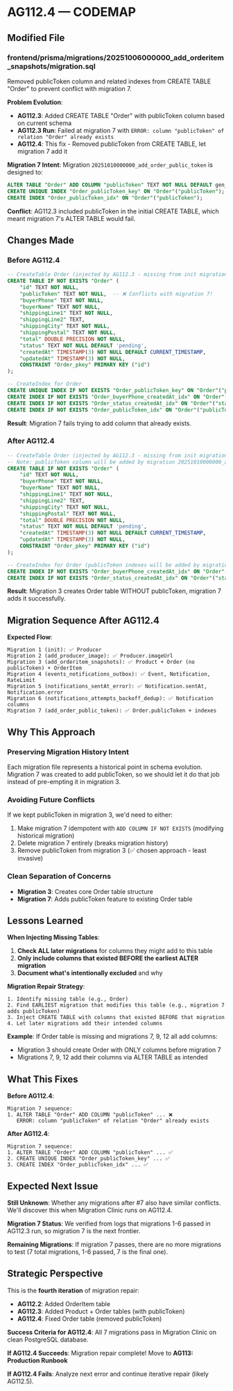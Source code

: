 # AG112.4 — CODEMAP

## Modified File

### frontend/prisma/migrations/20251006000000_add_orderitem_snapshots/migration.sql
Removed publicToken column and related indexes from CREATE TABLE "Order" to prevent conflict with migration 7.

**Problem Evolution**:
- **AG112.3**: Added CREATE TABLE "Order" with publicToken column based on current schema
- **AG112.3 Run**: Failed at migration 7 with `ERROR: column "publicToken" of relation "Order" already exists`
- **AG112.4**: This fix - Removed publicToken from CREATE TABLE, let migration 7 add it

**Migration 7 Intent**:
Migration `20251010000000_add_order_public_token` is designed to:
```sql
ALTER TABLE "Order" ADD COLUMN "publicToken" TEXT NOT NULL DEFAULT gen_random_uuid();
CREATE UNIQUE INDEX "Order_publicToken_key" ON "Order"("publicToken");
CREATE INDEX "Order_publicToken_idx" ON "Order"("publicToken");
```

**Conflict**:
AG112.3 included publicToken in the initial CREATE TABLE, which meant migration 7's ALTER TABLE would fail.

## Changes Made

### Before AG112.4
```sql
-- CreateTable Order (injected by AG112.3 - missing from init migration)
CREATE TABLE IF NOT EXISTS "Order" (
    "id" TEXT NOT NULL,
    "publicToken" TEXT NOT NULL,  -- ❌ Conflicts with migration 7!
    "buyerPhone" TEXT NOT NULL,
    "buyerName" TEXT NOT NULL,
    "shippingLine1" TEXT NOT NULL,
    "shippingLine2" TEXT,
    "shippingCity" TEXT NOT NULL,
    "shippingPostal" TEXT NOT NULL,
    "total" DOUBLE PRECISION NOT NULL,
    "status" TEXT NOT NULL DEFAULT 'pending',
    "createdAt" TIMESTAMP(3) NOT NULL DEFAULT CURRENT_TIMESTAMP,
    "updatedAt" TIMESTAMP(3) NOT NULL,
    CONSTRAINT "Order_pkey" PRIMARY KEY ("id")
);

-- CreateIndex for Order
CREATE UNIQUE INDEX IF NOT EXISTS "Order_publicToken_key" ON "Order"("publicToken");  -- ❌
CREATE INDEX IF NOT EXISTS "Order_buyerPhone_createdAt_idx" ON "Order"("buyerPhone", "createdAt");
CREATE INDEX IF NOT EXISTS "Order_status_createdAt_idx" ON "Order"("status", "createdAt");
CREATE INDEX IF NOT EXISTS "Order_publicToken_idx" ON "Order"("publicToken");  -- ❌
```

**Result**: Migration 7 fails trying to add column that already exists.

### After AG112.4
```sql
-- CreateTable Order (injected by AG112.3 - missing from init migration)
-- Note: publicToken column will be added by migration 20251010000000_add_order_public_token
CREATE TABLE IF NOT EXISTS "Order" (
    "id" TEXT NOT NULL,
    "buyerPhone" TEXT NOT NULL,
    "buyerName" TEXT NOT NULL,
    "shippingLine1" TEXT NOT NULL,
    "shippingLine2" TEXT,
    "shippingCity" TEXT NOT NULL,
    "shippingPostal" TEXT NOT NULL,
    "total" DOUBLE PRECISION NOT NULL,
    "status" TEXT NOT NULL DEFAULT 'pending',
    "createdAt" TIMESTAMP(3) NOT NULL DEFAULT CURRENT_TIMESTAMP,
    "updatedAt" TIMESTAMP(3) NOT NULL,
    CONSTRAINT "Order_pkey" PRIMARY KEY ("id")
);

-- CreateIndex for Order (publicToken indexes will be added by migration 7)
CREATE INDEX IF NOT EXISTS "Order_buyerPhone_createdAt_idx" ON "Order"("buyerPhone", "createdAt");
CREATE INDEX IF NOT EXISTS "Order_status_createdAt_idx" ON "Order"("status", "createdAt");
```

**Result**: Migration 3 creates Order table WITHOUT publicToken, migration 7 adds it successfully.

## Migration Sequence After AG112.4

**Expected Flow**:
```
Migration 1 (init): ✅ Producer
Migration 2 (add_producer_image): ✅ Producer.imageUrl
Migration 3 (add_orderitem_snapshots): ✅ Product + Order (no publicToken) + OrderItem
Migration 4 (events_notifications_outbox): ✅ Event, Notification, RateLimit
Migration 5 (notifications_sentAt_error): ✅ Notification.sentAt, Notification.error
Migration 6 (notifications_attempts_backoff_dedup): ✅ Notification columns
Migration 7 (add_order_public_token): ✅ Order.publicToken + indexes
```

## Why This Approach

### Preserving Migration History Intent
Each migration file represents a historical point in schema evolution. Migration 7 was created to add publicToken, so we should let it do that job instead of pre-empting it in migration 3.

### Avoiding Future Conflicts
If we kept publicToken in migration 3, we'd need to either:
1. Make migration 7 idempotent with `ADD COLUMN IF NOT EXISTS` (modifying historical migration)
2. Delete migration 7 entirely (breaks migration history)
3. Remove publicToken from migration 3 (✅ chosen approach - least invasive)

### Clean Separation of Concerns
- **Migration 3**: Creates core Order table structure
- **Migration 7**: Adds publicToken feature to existing Order table

## Lessons Learned

**When Injecting Missing Tables**:
1. **Check ALL later migrations** for columns they might add to this table
2. **Only include columns that existed BEFORE the earliest ALTER migration**
3. **Document what's intentionally excluded** and why

**Migration Repair Strategy**:
```
1. Identify missing table (e.g., Order)
2. Find EARLIEST migration that modifies this table (e.g., migration 7 adds publicToken)
3. Inject CREATE TABLE with columns that existed BEFORE that migration
4. Let later migrations add their intended columns
```

**Example**:
If Order table is missing and migrations 7, 9, 12 all add columns:
- Migration 3 should create Order with ONLY columns before migration 7
- Migrations 7, 9, 12 add their columns via ALTER TABLE as intended

## What This Fixes

**Before AG112.4**:
```
Migration 7 sequence:
1. ALTER TABLE "Order" ADD COLUMN "publicToken" ... ❌
   ERROR: column "publicToken" of relation "Order" already exists
```

**After AG112.4**:
```
Migration 7 sequence:
1. ALTER TABLE "Order" ADD COLUMN "publicToken" ... ✅
2. CREATE UNIQUE INDEX "Order_publicToken_key" ... ✅
3. CREATE INDEX "Order_publicToken_idx" ... ✅
```

## Expected Next Issue

**Still Unknown**: Whether any migrations after #7 also have similar conflicts. We'll discover this when Migration Clinic runs on AG112.4.

**Migration 7 Status**: We verified from logs that migrations 1-6 passed in AG112.3 run, so migration 7 is the next frontier.

**Remaining Migrations**: If migration 7 passes, there are no more migrations to test (7 total migrations, 1-6 passed, 7 is the final one).

## Strategic Perspective

This is the **fourth iteration** of migration repair:
- **AG112.2**: Added OrderItem table
- **AG112.3**: Added Product + Order tables (with publicToken)
- **AG112.4**: Fixed Order table (removed publicToken)

**Success Criteria for AG112.4**: All 7 migrations pass in Migration Clinic on clean PostgreSQL database.

**If AG112.4 Succeeds**: Migration repair complete! Move to **AG113: Production Runbook**

**If AG112.4 Fails**: Analyze next error and continue iterative repair (likely AG112.5).
